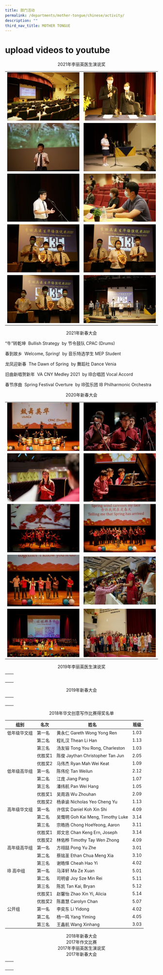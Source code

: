 ```yaml
---
title: 部门活动
permalink: /departments/mother-tongue/chinese/activity/
description: ""
third_nav_title: MOTHER TONGUE
---
```

# upload videos to youtube

<center>2021年李丽英医生演说奖</center>

|   |   |
|---|---|
|  ![](/images/Our%20Departments/Chinese/Activity/2021LLE1-300x200.jpg) |   ![](/images/Our%20Departments/Chinese/Activity/2021LLE2-300x200.jpg)  |
|   ![](/images/Our%20Departments/Chinese/Activity/2021LLE3-300x200.jpg)  |   ![](/images/Our%20Departments/Chinese/Activity/2021LLE4-300x200.jpg)  |
|    ![](/images/Our%20Departments/Chinese/Activity/2021LLE5-300x200.jpg) |   ![](/images/Our%20Departments/Chinese/Activity/2021LLE6-300x200.jpg)  |
|    ![](/images/Our%20Departments/Chinese/Activity/2021LLE7-300x200.jpg) |   ![](/images/Our%20Departments/Chinese/Activity/2021LLE-300x200.jpg)  |
|    ![](/images/Our%20Departments/Chinese/Activity/2021LLE9-300x200.jpg) |   ![](/images/Our%20Departments/Chinese/Activity/2021LLE10-300x200.jpg)  |

<center>2021年新春大会</center>


“牛”转乾坤  Bullish Strategy  by 节令鼓队 CPAC (Drums)

春到故乡  Welcome, Spring!  by 音乐特选学生 MEP Student



龙凤迎新春  The Dawn of Spring  by 舞蹈社 Dance Venia



旧曲新唱贺新年  VA CNY Medley 2021  by IB合唱团 Vocal Accord



春节序曲  Spring Festival Overture  by IB弦乐团 IB Philharmonic Orchestra


<center>2020年新春大会</center>

|   |   |
|---|---|
| ![](/images/Our%20Departments/Chinese/Activity/5-300x200.jpg)  |  ![](/images/Our%20Departments/Chinese/Activity/2-300x200.jpg)   |
| ![](/images/Our%20Departments/Chinese/Activity/3-300x200.jpg)  |  ![](/images/Our%20Departments/Chinese/Activity/1-300x200.jpg)   |
| ![](/images/Our%20Departments/Chinese/Activity/6-300x200.jpg)  |  ![](/images/Our%20Departments/Chinese/Activity/7-300x200.jpg)   |
| ![](/images/Our%20Departments/Chinese/Activity/8-300x214.jpg)  |  ![](/images/Our%20Departments/Chinese/Activity/9-300x200.jpg)   |
| ![](/images/Our%20Departments/Chinese/Activity/10-300x200.jpg)  |  ![](/images/Our%20Departments/Chinese/Activity/4-300x200.jpg)   |

<center>2019年李丽英医生演说奖</center>


|   |   |
|---|---|
|   |   |
|   |   |
|   |   |
|   |   |
|   |   |

<center>2019年新春大会</center>


|   |   |
|---|---|
|   |   |
|   |   |
|   |   |
|   |   |
|   |   |

<center>2018年华文创意写作比赛得奖名单</center>

| 组别         | 名次    | 姓名                              | 班级 |
|--------------|---------|----------|------|
| 低年级华文组 | 第一名  | 黄永仁 Gareth Wong Yong Ren       | 1.03 |
|              | 第二名  | 程礼汉 Thean Li Han               | 1.13 |
|              | 第三名  | 汤友镕 Tong You Rong, Charleston  | 1.03 |
|              | 优胜奖1 | 陈俊 Jaythan Christopher Tan Jun  | 2.05 |
|              | 优胜奖2 | 马伟杰 Ryan Mah Wei Keat          | 1.09 |
| 低年级高华组 | 第一名  | 陈伟伦 Tan Weilun                 | 2.12 |
|              | 第二名  | 江庞 Jiang Pang                   | 1.07 |
|              | 第三名  | 潘纬航 Pan Wei Hang               | 1.05 |
|              | 优胜奖1 | 吴周涵 Wu Zhouhan                 | 2.09 |
|              | 优胜奖2 | 杨承谕 Nicholas Yeo Cheng Yu      | 1.13 |
| 高年级华文组 | 第一名  | 许信实 Daniel Koh Xin Shi         | 4.09 |
|              | 第二名  | 吴慨明 Goh Kai Meng, Timothy Luke | 3.14 |
|              | 第三名  | 宗皓扬 Chong HoeYeong, Aaron      | 3.11 |
|              | 优胜奖1 | 郑文忠 Chan Keng Ern, Joseph      | 3.14 |
|              | 优胜奖2 | 林佑桦 Timothy Tay Wen Zhong      | 4.09 |
| 高年级高华组 | 第一名  | 方祤喆 Pong Yu Zhe                | 3.01 |
|              | 第二名  | 蔡铭圣 Ethan Chua Meng Xia        | 3.10 |
|              | 第三名  | 谢皓怿 Cheah Hao Yi               | 4.02 |
| IB 高中组    | 第一名  | 马泽轩 Ma Ze Xuan                 | 5.01 |
|              | 第二名  | 司明睿 Joy Sze Min Rei            | 5.11 |
|              | 第三名  | 陈凯 Tan Kai, Bryan               | 5.12 |
|              | 优胜奖1 | 赵馨怡 Zhao Xin Yi, Alicia        | 5.14 |
|              | 优胜奖2 | 陈嘉慧 Carolyn Chan               | 5.07 |
| 公开组       | 第一名  | 李奕东 Li Yidong                  | 4.02 |
|              | 第二名  | 杨一鸣 Yang Yiming                | 4.05 |
|              | 第三名  | 王鑫航 Wang Xinhang               | 3.03 |

<center>2018年新春大会</center>

<center>2017年作文比赛</center>


<center>2017年李丽英医生演说奖</center>

<center>2017年新春大会</center>

|   |   |
|---|---|
|   |   |
|   |   |
|   |   |
|   |   |
|   |   |